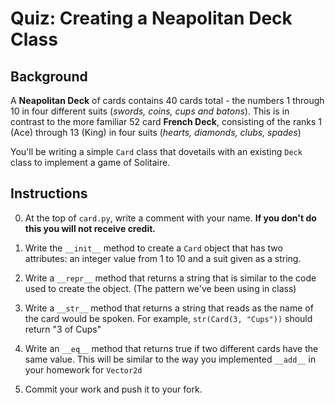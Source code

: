 # Quiz: Creating a Neapolitan Deck Class

## Background
A **Neapolitan Deck** of cards contains 40 cards total - the numbers 1 through 10 in four different suits (*swords, coins, cups and batons*). This is in contrast to the more familiar 52 card **French Deck**, consisting of the ranks 1 (Ace) through 13 (King) in four suits (*hearts, diamonds, clubs, spades*)

You'll be writing a simple `Card` class that dovetails with an existing `Deck` class to implement a game of Solitaire.

## Instructions

0. At the top of `card.py`, write a comment with your name. **If you don't do this you will not receive credit.**

1. Write the `__init__` method to create a `Card` object that has two attributes: an integer value from 1 to 10 and a suit given as a string.


2. Write a `__repr__` method that returns a string that is similar to the code used to create the object. (The pattern we've been using in class)

3. Write a `__str__` method that returns a string that reads as the name of the card would be spoken. For example, `str(Card(3, "Cups"))` should return "3 of Cups"

4. Write an `__eq__` method that returns true if two different cards have the same value. This will be similar to the way you implemented `__add__` in your homework for `Vector2d`

5. Commit your work and push it to your fork.